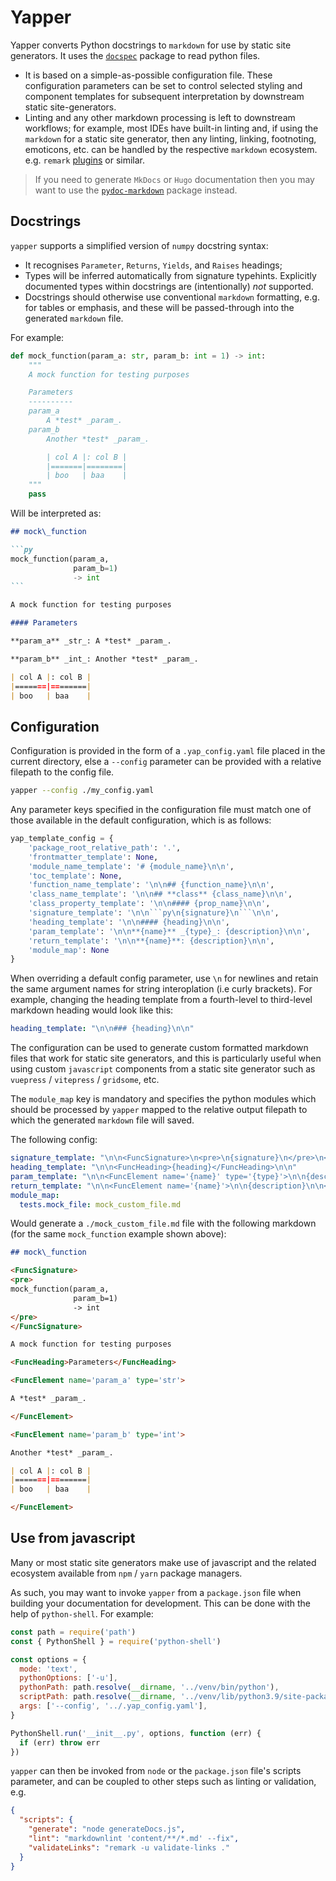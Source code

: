 # Yapper

Yapper converts Python docstrings to `markdown` for use by static site generators. It uses the [`docspec`](https://github.com/NiklasRosenstein/docspec) package to read python files.
- It is based on a simple-as-possible configuration file. These configuration parameters can be set to control selected styling and component templates for subsequent interpretation by downstream static site-generators.
- Linting and any other markdown processing is left to downstream workflows; for example, most IDEs have built-in linting and, if using the `markdown` for a static site generator, then any linting, linking, footnoting, emoticons, etc. can be handled by the respective `markdown` ecosystem. e.g. `remark` [plugins](https://github.com/remarkjs/remark/blob/main/doc/plugins.md) or similar.

> If you need to generate `MkDocs` or `Hugo` documentation then you may want to use the [`pydoc-markdown`](https://github.com/NiklasRosenstein/pydoc-markdown) package instead.

## Docstrings

`yapper` supports a simplified version of `numpy` docstring syntax:
- It recognises `Parameter`, `Returns`, `Yields`, and `Raises` headings;
- Types will be inferred automatically from signature typehints. Explicitly documented types within docstrings are (intentionally) *not* supported.
- Docstrings should otherwise use conventional `markdown` formatting, e.g. for tables or emphasis, and these will be passed-through into the generated `markdown` file.

For example:
```python
def mock_function(param_a: str, param_b: int = 1) -> int:
    """
    A mock function for testing purposes

    Parameters
    ----------
    param_a
        A *test* _param_.
    param_b
        Another *test* _param_.

        | col A |: col B |
        |=======|========|
        | boo   | baa    |
    """
    pass
```

Will be interpreted as:
````markdown
## mock\_function

```py
mock_function(param_a,
              param_b=1)
              -> int
```

A mock function for testing purposes

#### Parameters

**param_a** _str_: A *test* _param_.

**param_b** _int_: Another *test* _param_.

| col A |: col B |
|=======|========|
| boo   | baa    |
````

## Configuration

Configuration is provided in the form of a `.yap_config.yaml` file placed in the current directory, else a `--config` parameter can be provided with a relative filepath to the config file.

```bash
yapper --config ./my_config.yaml
```

Any parameter keys specified in the configuration file must match one of those available in the default configuration, which is as follows:

```python
yap_template_config = {
    'package_root_relative_path': '.',
    'frontmatter_template': None,
    'module_name_template': '# {module_name}\n\n',
    'toc_template': None,
    'function_name_template': '\n\n## {function_name}\n\n',
    'class_name_template': '\n\n## **class** {class_name}\n\n',
    'class_property_template': '\n\n#### {prop_name}\n\n',
    'signature_template': '\n\n```py\n{signature}\n```\n\n',
    'heading_template': '\n\n#### {heading}\n\n',
    'param_template': '\n\n**{name}** _{type}_: {description}\n\n',
    'return_template': '\n\n**{name}**: {description}\n\n',
    'module_map': None
}
```

When overriding a default config parameter, use `\n` for newlines and retain the same argument names for string interoplation (i.e curly brackets). For example, changing the heading template from a fourth-level to third-level markdown heading would look like this:

```yaml
heading_template: "\n\n### {heading}\n\n"
```

The configuration can be used to generate custom formatted markdown files that work for static site generators, and this is particularly useful when using custom `javascript` components from a static site generator such as `vuepress` / `vitepress` / `gridsome`, etc.

The `module_map` key is mandatory and specifies the python modules which should be processed by `yapper` mapped to the relative output filepath to which the generated `markdown` file will saved.

The following config:

```yaml
signature_template: "\n\n<FuncSignature>\n<pre>\n{signature}\n</pre>\n</FuncSignature>\n\n"
heading_template: "\n\n<FuncHeading>{heading}</FuncHeading>\n\n"
param_template: "\n\n<FuncElement name='{name}' type='{type}'>\n\n{description}\n\n</FuncElement>\n\n"
return_template: "\n\n<FuncElement name='{name}'>\n\n{description}\n\n</FuncElement>\n\n"
module_map:
  tests.mock_file: mock_custom_file.md
```

Would generate a `./mock_custom_file.md` file with the following markdown (for the same `mock_function` example shown above):
```markdown
## mock\_function

<FuncSignature>
<pre>
mock_function(param_a,
              param_b=1)
              -> int
</pre>
</FuncSignature>

A mock function for testing purposes

<FuncHeading>Parameters</FuncHeading>

<FuncElement name='param_a' type='str'>

A *test* _param_.

</FuncElement>

<FuncElement name='param_b' type='int'>

Another *test* _param_.

| col A |: col B |
|=======|========|
| boo   | baa    |

</FuncElement>
```

## Use from javascript

Many or most static site generators make use of javascript and the related ecosystem available from `npm` / `yarn` package managers.

As such, you may want to invoke `yapper` from a `package.json` file when building your documentation for development. This can be done with the help of `python-shell`. For example:

```js
const path = require('path')
const { PythonShell } = require('python-shell')

const options = {
  mode: 'text',
  pythonOptions: ['-u'],
  pythonPath: path.resolve(__dirname, '../venv/bin/python'),
  scriptPath: path.resolve(__dirname, '../venv/lib/python3.9/site-packages/yapper'),
  args: ['--config', '../.yap_config.yaml'],
}

PythonShell.run('__init__.py', options, function (err) {
  if (err) throw err
})

```

`yapper` can then be invoked from `node` or the `package.json` file's scripts parameter, and can be coupled to other steps such as linting or validation, e.g.
```json
{
  "scripts": {
    "generate": "node generateDocs.js",
    "lint": "markdownlint 'content/**/*.md' --fix",
    "validateLinks": "remark -u validate-links ."
  }
}
```